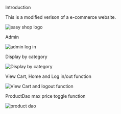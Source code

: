Introduction

This is a modified verison of a e-commerce website. 


![easy shop logo](https://github.com/Githollywood/easyShop/assets/147069807/39465849-19fa-4888-83c1-a3ff5c1b91cf)


Admin 


![admin log in](https://github.com/Githollywood/easyShop/assets/147069807/546f622c-6818-4f57-8492-fbc55316b782)

Display by category 

![Display by category](https://github.com/Githollywood/easyShop/assets/147069807/30b49f11-0e97-49f3-bfb4-dd144af9231e)

View Cart, Home and Log in/out function

![View Cart and logout function](https://github.com/Githollywood/easyShop/assets/147069807/7ac4da23-80fd-4bfd-b7c9-26daa67785fa)

ProductDao 
max price toggle function 

![product dao](https://github.com/Githollywood/easyShop/assets/147069807/29bd178d-a468-4267-a1af-0611b8f293a2)
